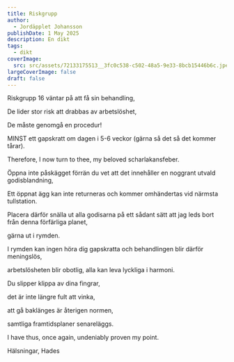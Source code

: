```yaml
---
title: Riskgrupp
author:
  - Jordäpplet Johansson
publishDate: 1 May 2025
description: En dikt
tags:
  - dikt
coverImage:
  src: src/assets/72133175513__3fc0c538-c502-48a5-9e33-8bcb15446b6c.jpeg
largeCoverImage: false
draft: false
---
```

Riskgrupp 16 väntar på att få sin behandling,

De lider stor risk att drabbas av arbetslöshet,

De måste genomgå en procedur!

MINST ett gapskratt om dagen i 5-6 veckor (gärna så det så det kommer tårar).

Therefore, I now turn to thee, my beloved scharlakansfeber.

Öppna inte påskägget förrän du vet att det innehåller en noggrant utvald godisblandning, 

Ett öppnat ägg kan inte returneras och kommer omhändertas vid närmsta tullstation.

Placera därför snälla ut alla godisarna på ett sådant sätt att jag leds bort från denna förfärliga planet,

gärna ut i rymden.

I rymden kan ingen höra dig gapskratta och behandlingen blir därför meningslös,

arbetslösheten blir obotlig, alla kan leva lyckliga i harmoni.

Du slipper klippa av dina fingrar,

det är inte längre fult att vinka,

att gå baklänges är återigen normen,

samtliga framtidsplaner senareläggs. 

I have thus, once again, undeniably proven my point.

Hälsningar, Hades
